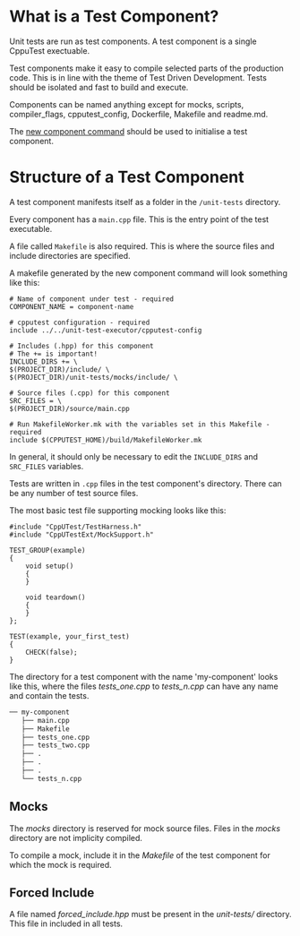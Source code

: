 # What is a Test Component?

Unit tests are run as test components.
A test component is a single CppuTest exectuable.

Test components make it easy to compile selected parts of the production code.
This is in line with the theme of Test Driven Development.
Tests should be isolated and fast to build and execute.

Components can be named anything except for mocks, scripts, compiler_flags, cpputest_config, Dockerfile, Makefile and readme.md.

The [new component command]() should be used to initialise a test component.

# Structure of a Test Component
A test component manifests itself as a folder in the `/unit-tests` directory.

Every component has a `main.cpp` file.
This is the entry point of the test executable.

A file called `Makefile` is also required.
This is where the source files and include directories are specified.

A makefile generated by the new component command will look something like this:
```make
# Name of component under test - required
COMPONENT_NAME = component-name

# cpputest configuration - required
include ../../unit-test-executor/cpputest-config

# Includes (.hpp) for this component
# The += is important!
INCLUDE_DIRS += \
$(PROJECT_DIR)/include/ \
$(PROJECT_DIR)/unit-tests/mocks/include/ \

# Source files (.cpp) for this component
SRC_FILES = \
$(PROJECT_DIR)/source/main.cpp

# Run MakefileWorker.mk with the variables set in this Makefile - required
include $(CPPUTEST_HOME)/build/MakefileWorker.mk
```

In general, it should only be necessary to edit the `INCLUDE_DIRS` and `SRC_FILES` variables.

Tests are written in `.cpp` files in the test component's directory.
There can be any number of test source files.

The most basic test file supporting mocking looks like this:
```
#include "CppUTest/TestHarness.h"
#include "CppUTestExt/MockSupport.h"

TEST_GROUP(example)
{
    void setup()
    {
    }

    void teardown()
    {
    }
};

TEST(example, your_first_test)
{
    CHECK(false);
}
```

The directory for a test component with the name 'my-component' looks like this, where the files *tests_one.cpp* to *tests_n.cpp* can have any name and contain the tests.
```bash
── my-component
   ├── main.cpp
   ├── Makefile
   ├── tests_one.cpp
   ├── tests_two.cpp
   ├── .
   ├── .
   ├── .
   └── tests_n.cpp
```

## Mocks
The *mocks* directory is reserved for mock source files.
Files in the *mocks* directory are not implicity compiled.

To compile a mock, include it in the *Makefile* of the test component for which
the mock is required.

## Forced Include
A file named *forced_include.hpp* must be present in the *unit-tests/* directory.
This file in included in all tests.
